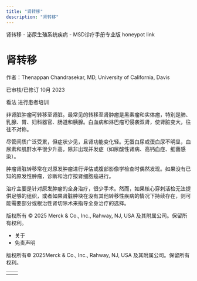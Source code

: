 ```yaml
---
title: "肾转移"
description: "肾转移"
---
```


﻿肾转移 \- 泌尿生殖系统疾病 \- MSD诊疗手册专业版 honeypot link

# 肾转移

作者：Thenappan Chandrasekar, MD, University of California, Davis

已审核/已修订 10月 2023

看法 进行患者培训

非肾脏肿瘤可转移至肾脏。最常见的转移至肾肿瘤是黑素瘤和实体瘤，特别是肺、乳腺、胃、妇科器官、肠道和胰腺。白血病和淋巴瘤可侵袭双肾，使肾脏变大，往往不对称。

尽管间质广泛受累，但症状少见，且肾功能变化轻。无蛋白尿或蛋白尿不明显，血尿素和肌酐水平很少升高，除非出现并发症（如尿酸性肾病、高钙血症、细菌感染）。

肿瘤肾脏转移常在对原发肿瘤进行评估或腹部影像学检查时偶然发现。如果没有已知的原发性肿瘤，诊断和治疗按肾细胞癌进行。

治疗主要是针对原发肿瘤的全身治疗，很少手术。然而，如果核心穿刺活检无法提供足够的组织，或者如果肾脏肿块在没有其他转移性疾病的情况下持续存在，则可能需要部分或根治性肾切除术来指导全身治疗的选择。



版权所有 © 2025
Merck & Co., Inc., Rahway, NJ, USA 及其附属公司。保留所有权利。

- 关于
- 免责声明

版权所有© 2025Merck & Co., Inc., Rahway, NJ, USA 及其附属公司。保留所有权利。

|     |     |
| --- | --- |
|  |  |